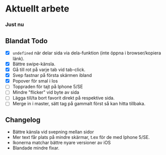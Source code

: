 # Aktuellt arbete

### Just nu

## Blandat Todo

- [x] `undefined` när delar sida via dela-funktion (inte öppna i browser/kopiera länk).
- [x] Bättre swipe-känsla.
- [x] Gå till rot på varje tab vid tab-click.
- [x] Svep fastnar på första skärmen ibland
- [x] Popover för smal i Ios
- [ ] Toppraden för tajt på Iphone 5/SE
- [ ] Mindre "flicker" vid byte av sida
- [ ] Lägga till/ta bort favorit direkt på respektive sida.
- [ ] Merge in i master, sätt tag på gammalt först så kan hitta tillbaka.

## Changelog

- Bättre känsla vid svepning mellan sidor
- Mer text får plats på mindre skärmar, t.ex för de med Iphone 5/SE.
- Ikonerna matchar bättre nyare versioner av iOS
- Blandade mindre fixar.
